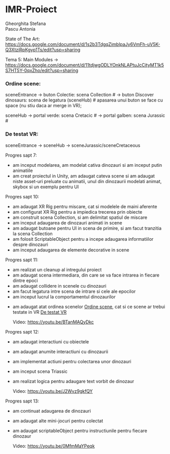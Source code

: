 # IMR-Proiect
Gheorghita Stefana  
Pascu Antonia


State of The Art: https://docs.google.com/document/d/1s2b3TdgqZimblpaJy6VmFh-uV5K-Q3XtziRpKgyp1Ts/edit?usp=sharing


Tema 5: Main Modules -> https://docs.google.com/document/d/11tdjwgODLYOnkNLAPtuJcCityMT1k5S7HT5Y-0qxZho/edit?usp=sharing


### Ordine scene:


sceneEntrance -> buton Colectie: scena Collection #
              -> buton Discover dinosaurs: scena de legatura (sceneHub) #
              apasarea unui buton se face cu space (nu stiu daca ar merge in VR);
              
sceneHub -> portal verde: scena Cretacic #
         -> portal galben: scena Jurassic #
         
### De testat VR: 
sceneEntrance -> sceneHub -> sceneJurassic/sceneCretaceous

            


Progres sapt 7:
- am inceput modelarea, am modelat cativa dinozauri si am inceput putin animatiile
- am creat proiectul in Unity, am adaugat cateva scene si am adaugat niste asset-uri preluate cu animatii, unul din dinozaurii modelati animat, skybox si un exemplu pentru UI


Progres sapt 10:
- am adaugat XR Rig pentru miscare, cat si modelele de maini aferente
- am configurat XR Rig pentru a impiedica trecerea prin obiecte
- am construit scena Collection, si am delimitat spatiul de miscare 
- am inceput adaugarea de dinozauri animati in scene
- am adaugat butoane pentru UI in scena de primire, si am facut tranzitia la scena Collection
- am folosit ScriptableObject pentru a incepe adaugarea informatiilor despre dinozauri
- am inceput adaugarea de elemente decorative in scene


Progres sapt 11:
- am realizat un cleanup al intregului proiect
- am adaugat scena intermediara, din care se va face intrarea in fiecare dintre epoci
- am adaugat collidere in scenele cu dinozauri
- am facut legatura intre scena de intrare si cele ale epocilor
- am inceput lucrul la comportamentul dinozaurilor
+ am adaugat atat ordinea scenelor [Ordine scene](#ordine-scene), cat si ce scene ar trebui testate in VR [De testat VR](#de-testat-vr)

  
  Video: https://youtu.be/BTanMAQyDkc



Progres sapt 12:
- am adaugat interactiuni cu obiectele
- am adaugat anumite interactiuni cu dinozaurii
- am implementat actiuni pentru colectarea unor dinozauri
- am inceput scena Triassic
- am realizat logica pentru adaugare text vorbit de dinozaur


  Video: https://youtu.be/J2Wvz9gkfQY




Progres sapt 13:
- am continuat adaugarea de dinozauri
- am adaugat alte mini-jocuri pentru colectat
- am adaugat scriptableObject pentru instructiunile pentru fiecare dinozaur


  Video: https://youtu.be/0MfmMaYPeqk
